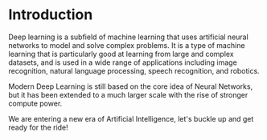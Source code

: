 # Introduction

Deep learning is a subfield of machine learning that uses artificial neural networks to model and solve complex problems.
It is a type of machine learning that is particularly good at learning from large and complex datasets,
and is used in a wide range of applications including image recognition, natural language processing, speech recognition, and robotics.

Modern Deep Learning is still based on the core idea of Neural Networks, but it has been extended to a much larger scale with
the rise of stronger compute power.

We are entering a new era of Artificial Intelligence, let's buckle up and get ready for the ride!